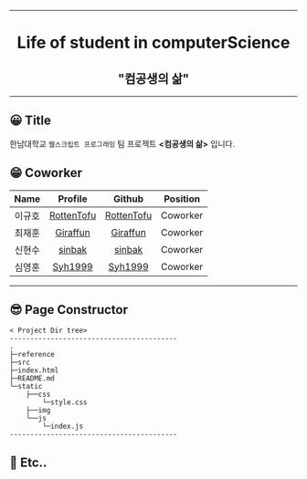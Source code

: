 ___  

<div align="center"><h1>Life of student in computerScience</h1><h2>"컴공생의 삶"</h2></div>

___  

## 😀 Title
  한남대학교 `웹스크립트 프로그래밍` 팀 프로젝트 **<컴공생의 삶>** 입니다. 
## 😁 Coworker
| **Name** | **Profile** | **Github** | **Position** |
|:--------:|:-------:|:-------:|:-------:|
|이규호|[RottenTofu](C:\Users\User\Desktop\Life-of-student\static\img\규호.jpg)|[RottenTofu](https://github.com/RottenTofu)| Coworker |
|최재훈|[Giraffun](C:\Users\User\Desktop\Life-of-student\static\img\재훈.jpg)|[Giraffun](https://github.com/JH9892)| Coworker |
|신현수|[sinbak](C:\Users\User\Desktop\Life-of-student\static\img\현수.jpg)|[sinbak](https://github.com/sinbak)| Coworker |
|심영훈|[Syh1999](C:\Users\User\Desktop\Life-of-student\static\img\영훈.jpg)|[Syh1999](https://github.com/Syh1999)| Coworker |
___  

## 😎 Page Constructor
```
< Project Dir tree>
-----------------------------------------
.
├─reference
├─src
├─index.html
├─README.md
└─static
    ├──css
        └─style.css
    ├──img
    └──js
        └─index.js
-----------------------------------------
```
## 🤔 Etc..

